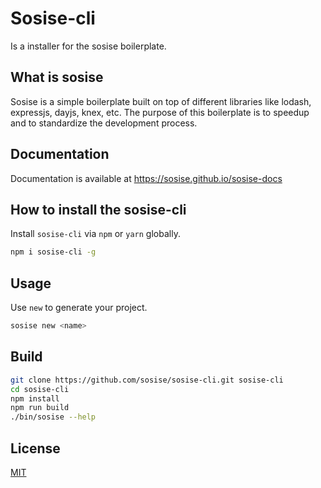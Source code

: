# Sosise-cli
Is a installer for the sosise boilerplate.

## What is sosise
Sosise is a simple boilerplate built on top of different libraries like lodash, expressjs, dayjs, knex, etc. The purpose of this boilerplate is to speedup and to standardize the development process.

## Documentation
Documentation is available at https://sosise.github.io/sosise-docs

## How to install the sosise-cli
Install `sosise-cli` via `npm` or `yarn` globally.

```sh
npm i sosise-cli -g
```

## Usage
Use `new` to generate your project.

```sh
sosise new <name>
```

## Build
```sh
git clone https://github.com/sosise/sosise-cli.git sosise-cli
cd sosise-cli
npm install
npm run build
./bin/sosise --help
```

## License
[MIT](LICENSE.md)
